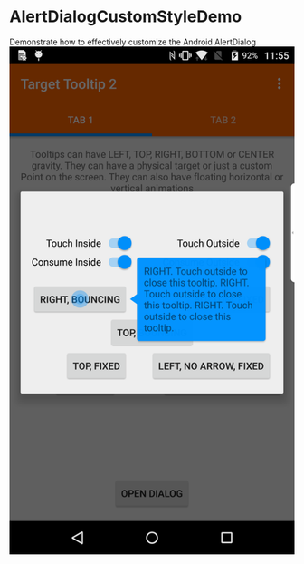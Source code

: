# AlertDialogCustomStyleDemo

Demonstrate how to effectively customize the Android AlertDialog
![screenshot](screenshot.png "Custom AlertDialog")
